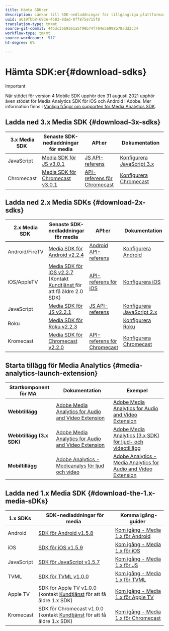 ```yaml
---
title: Hämta SDK:er
description: Länkar till SDK-nedladdningar för tillgängliga plattformar, inklusive Android, iOS, JavaScript, Chromecast och Roku.
uuid: a619fbb8-693e-4583-8dad-0ff875e715f8
translation-type: tm+mt
source-git-commit: 44b3c3bb9361a5f99b74f704e56998b78add3c34
workflow-type: tm+mt
source-wordcount: '517'
ht-degree: 6%

---
```



# Hämta SDK:er{#download-sdks}

>[!IMPORTANT]
>
>När stödet för version 4 Mobile SDK upphör den 31 augusti 2021 upphör även stödet för Media Analytics SDK för iOS och Android i Adobe.  Mer information finns i [Vanliga frågor om supporten för Media Analytics SDK](/help/sdk-implement/end-of-support-faqs.md).


## Ladda ned 3.x Media SDK {#download-3x-sdks}

| 3.x Media SDK  | Senaste SDK-nedladdningar för media |  API:er   |  Dokumentation  |
| --- | --- | --- | --- |
| JavaScript | [Media SDK för JS v3.0.1](https://github.com/Adobe-Marketing-Cloud/media-sdks/releases/tag/js-v3.0.1) | [JS API-referens](https://adobe-marketing-cloud.github.io/media-sdks/reference/javascript_3x/index.html) | [Konfigurera JavaScript 3.x](/help/sdk-implement/setup/setup-javascript/set-up-js-3.md) |
| Chromecast | [Media SDK för Chromecast v3.0.1](https://github.com/Adobe-Marketing-Cloud/media-sdks/releases/tag/chromecast-v3.0.1) | [API-referens för Chromecast](https://adobe-marketing-cloud.github.io/media-sdks/reference/chromecast/) | [Konfigurera Chromecast](/help/sdk-implement/setup/set-up-chromecast.md) |


## Ladda ned 2.x Media SDKs {#download-2x-sdks}

| 2.x Media SDK  | Senaste SDK-nedladdningar för media |  API:er   |  Dokumentation  |
| --- | --- | --- | --- |
| Android/FireTV | [Media SDK för Android v2.2.4](https://github.com/Adobe-Marketing-Cloud/media-sdks/releases/tag/android-v2.2.4) | [Android API-referens](https://adobe-marketing-cloud.github.io/media-sdks/reference/android/) | [Konfigurera Android](/help/sdk-implement/setup/set-up-android.md) |
| iOS/AppleTV | [Media SDK för iOS v2.2.7](https://github.com/Adobe-Marketing-Cloud/media-sdks/releases/tag/ios-v2.2.7) (Kontakt [Kundtjänst ](https://helpx.adobe.com/marketing-cloud/contact-support.html) för att få äldre 2.0 SDK) | [API-referens för iOS](https://adobe-marketing-cloud.github.io/media-sdks/reference/ios/) | [Konfigurera iOS](/help/sdk-implement/setup/set-up-ios.md) |
| JavaScript | [Media SDK för JS v2.2.1](https://github.com/Adobe-Marketing-Cloud/media-sdks/releases/tag/js-v2.2.1) | [JS API-referens](https://adobe-marketing-cloud.github.io/media-sdks/reference/javascript/) | [Konfigurera JavaScript 2.x](/help/sdk-implement/setup/setup-javascript/set-up-js-2.md) |
| Roku | [Media SDK för Roku v2.2.3](https://github.com/Adobe-Marketing-Cloud/media-sdks/releases/tag/roku-v2.2.3) |  | [Konfigurera Roku](/help/sdk-implement/setup/set-up-roku.md) |
| Kromecast | [Media SDK för Chromecast v2.2.0](https://github.com/Adobe-Marketing-Cloud/media-sdks/releases/tag/chromecast-v2.2.0) | [API-referens för Chromecast](https://adobe-marketing-cloud.github.io/media-sdks/reference/chromecast/) | [Konfigurera Chromecast](/help/sdk-implement/setup/set-up-chromecast.md) |

## Starta tillägg för Media Analytics {#media-analytics-launch-extension}

| Startkomponent för MA   | Dokumentation | Exempel |
|---|---|---|
| **Webbtillägg** | [Adobe Media Analytics for Audio and Video Extension](https://docs.adobe.com/content/help/en/launch/using/extensions-ref/adobe-extension/media-analytics-extension/overview.html) | [Adobe Media Analytics for Audio and Video Extension](https://github.com/Adobe-Marketing-Cloud/media-sdks/tree/master/samples/launch/js/2.x) |
| **Webbtillägg (3.x SDK)** | [Adobe Media Analytics for Audio and Video Extension](https://docs.adobe.com/content/help/en/launch/using/extensions-ref/adobe-extension/media-analytics-3x-extension/overview.html) | [Adobe Media Analytics (3.x SDK) för ljud- och videotillägg](https://github.com/Adobe-Marketing-Cloud/media-sdks/tree/master/samples/launch/js/3.x) |
| **Mobiltillägg** | [Adobe Analytics - Medieanalys för ljud och video](https://aep-sdks.gitbook.io/docs/using-mobile-extensions/adobe-media-analytics) | [Adobe Analytics - Media Analytics for Audio and Video Extension](https://github.com/Adobe-Marketing-Cloud/media-sdks/tree/master/samples/launch/mobile) |

## Ladda ned 1.x Media SDK {#download-the-1.x-media-sDKs}

| 1.x SDKs  |  SDK-nedladdningar för media  |  Komma igång-guider  |
| --- | --- | --- |
| Android | [SDK för Android v1.5.8](https://github.com/Adobe-Marketing-Cloud/video-heartbeat/releases/tag/android-v1.5.8) | [Kom igång - Media 1.x för Android](setup/vhl-dev-guide-v15_android.pdf) |
| iOS | [SDK för iOS v1.5.9](https://github.com/Adobe-Marketing-Cloud/video-heartbeat/releases/tag/ios-v1.5.9) | [Kom igång - Media 1.x för iOS](setup/vhl-dev-guide-v15_ios.pdf) |
| JavaScript | [SDK för JavaScript v1.5.7](https://github.com/Adobe-Marketing-Cloud/video-heartbeat/releases/tag/js-v1.5.7) | [Kom igång - Media 1.x för JS](setup/vhl-dev-guide-v15_js.pdf) |
| TVML | [SDK för TVML v1.0.0](https://github.com/Adobe-Marketing-Cloud/video-heartbeat/releases/tag/tvml-v1.0.0) | [Kom igång - Media 1.x för TVML](setup/vhl_tvml.pdf) |
| Apple TV | SDK for Apple TV v1.0.0 (kontakt [Kundtjänst](https://helpx.adobe.com/marketing-cloud/contact-support.html) för att få äldre 1.x SDK) | [Kom igång - Media 1.x för Apple TV](setup/vhl-dev-guide-v1x_appletv.pdf) |
| Kromecast | SDK för Chromecast v1.0.0 (kontakt [Kundtjänst](https://helpx.adobe.com/marketing-cloud/contact-support.html) för att få äldre 1.x SDK) | [Kom igång - Media 1.x för Chromecast](setup/chromecast_1.x_sdk.pdf) |
